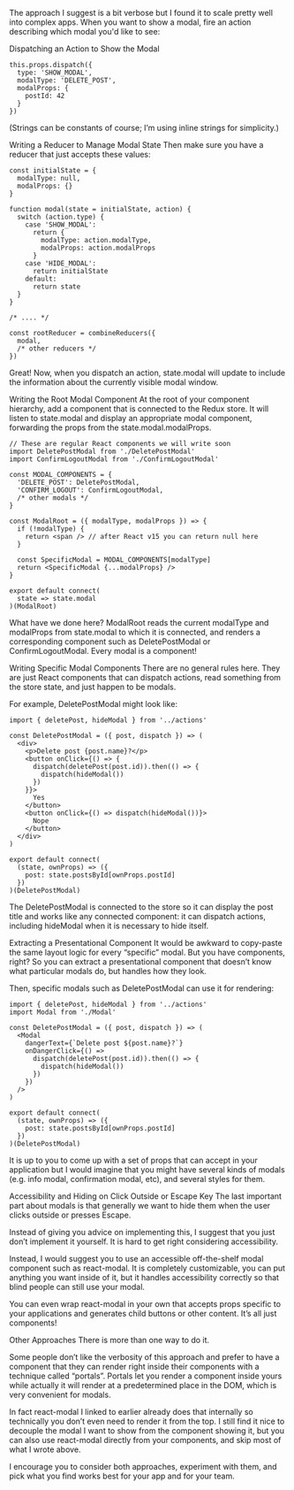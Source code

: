 The approach I suggest is a bit verbose but I found it to scale pretty well into complex apps. When you want to show a modal, fire an action describing which modal you'd like to see:

Dispatching an Action to Show the Modal
```
this.props.dispatch({
  type: 'SHOW_MODAL',
  modalType: 'DELETE_POST',
  modalProps: {
    postId: 42
  }
})
```
(Strings can be constants of course; I’m using inline strings for simplicity.)

Writing a Reducer to Manage Modal State
Then make sure you have a reducer that just accepts these values:
```
const initialState = {
  modalType: null,
  modalProps: {}
}

function modal(state = initialState, action) {
  switch (action.type) {
    case 'SHOW_MODAL':
      return {
        modalType: action.modalType,
        modalProps: action.modalProps
      }
    case 'HIDE_MODAL':
      return initialState
    default:
      return state
  }
}

/* .... */

const rootReducer = combineReducers({
  modal,
  /* other reducers */
})
```
Great! Now, when you dispatch an action, state.modal will update to include the information about the currently visible modal window.

Writing the Root Modal Component
At the root of your component hierarchy, add a <ModalRoot> component that is connected to the Redux store. It will listen to state.modal and display an appropriate modal component, forwarding the props from the state.modal.modalProps.
```
// These are regular React components we will write soon
import DeletePostModal from './DeletePostModal'
import ConfirmLogoutModal from './ConfirmLogoutModal'

const MODAL_COMPONENTS = {
  'DELETE_POST': DeletePostModal,
  'CONFIRM_LOGOUT': ConfirmLogoutModal,
  /* other modals */
}

const ModalRoot = ({ modalType, modalProps }) => {
  if (!modalType) {
    return <span /> // after React v15 you can return null here
  }

  const SpecificModal = MODAL_COMPONENTS[modalType]
  return <SpecificModal {...modalProps} />
}

export default connect(
  state => state.modal
)(ModalRoot)
```
What have we done here? ModalRoot reads the current modalType and modalProps from state.modal to which it is connected, and renders a corresponding component such as DeletePostModal or ConfirmLogoutModal. Every modal is a component!

Writing Specific Modal Components
There are no general rules here. They are just React components that can dispatch actions, read something from the store state, and just happen to be modals.

For example, DeletePostModal might look like:
```
import { deletePost, hideModal } from '../actions'

const DeletePostModal = ({ post, dispatch }) => (
  <div>
    <p>Delete post {post.name}?</p>
    <button onClick={() => {
      dispatch(deletePost(post.id)).then(() => {
        dispatch(hideModal())
      })
    }}>
      Yes
    </button>
    <button onClick={() => dispatch(hideModal())}>
      Nope
    </button>
  </div>
)

export default connect(
  (state, ownProps) => ({
    post: state.postsById[ownProps.postId]
  })
)(DeletePostModal)
```
The DeletePostModal is connected to the store so it can display the post title and works like any connected component: it can dispatch actions, including hideModal when it is necessary to hide itself.

Extracting a Presentational Component
It would be awkward to copy-paste the same layout logic for every “specific” modal. But you have components, right? So you can extract a presentational <Modal> component that doesn’t know what particular modals do, but handles how they look.

Then, specific modals such as DeletePostModal can use it for rendering:
```
import { deletePost, hideModal } from '../actions'
import Modal from './Modal'

const DeletePostModal = ({ post, dispatch }) => (
  <Modal
    dangerText={`Delete post ${post.name}?`}
    onDangerClick={() =>
      dispatch(deletePost(post.id)).then(() => {
        dispatch(hideModal())
      })
    })
  />
)

export default connect(
  (state, ownProps) => ({
    post: state.postsById[ownProps.postId]
  })
)(DeletePostModal)
```
It is up to you to come up with a set of props that <Modal> can accept in your application but I would imagine that you might have several kinds of modals (e.g. info modal, confirmation modal, etc), and several styles for them.

Accessibility and Hiding on Click Outside or Escape Key
The last important part about modals is that generally we want to hide them when the user clicks outside or presses Escape.

Instead of giving you advice on implementing this, I suggest that you just don’t implement it yourself. It is hard to get right considering accessibility.

Instead, I would suggest you to use an accessible off-the-shelf modal component such as react-modal. It is completely customizable, you can put anything you want inside of it, but it handles accessibility correctly so that blind people can still use your modal.

You can even wrap react-modal in your own <Modal> that accepts props specific to your applications and generates child buttons or other content. It’s all just components!

Other Approaches
There is more than one way to do it.

Some people don’t like the verbosity of this approach and prefer to have a <Modal> component that they can render right inside their components with a technique called “portals”. Portals let you render a component inside yours while actually it will render at a predetermined place in the DOM, which is very convenient for modals.

In fact react-modal I linked to earlier already does that internally so technically you don’t even need to render it from the top. I still find it nice to decouple the modal I want to show from the component showing it, but you can also use react-modal directly from your components, and skip most of what I wrote above.

I encourage you to consider both approaches, experiment with them, and pick what you find works best for your app and for your team.
